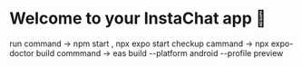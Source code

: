 # Welcome to your InstaChat app 👋

run command -> npm start , npx expo start
checkup cammand -> npx expo-doctor
build commmand -> eas build --platform android --profile preview
